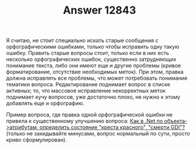 ﻿---
title: "Answer 12843"
se.owner.user_id: 240512
se.owner.display_name: "MSDN.WhiteKnight"
se.owner.link: "https://ru.meta.stackoverflow.com/users/240512/msdn-whiteknight"
se.answer_id: 12843
se.question_id: 12842
se.post_type: answer
se.is_accepted: False
---
<p>Я считаю, не стоит специально искать старые сообщения с орфографическими ошибками, только чтобы исправить одну такую ошибку. Править старые вопросы стоит, только если в них есть несколько орфографических ошибок, существенно затрудняющих понимание текста, либо они имеют еще и другие проблемы (кривое форматирование, отсутствие необходимых меток). При этом, правка должна исправлять все проблемы, что может потребовать понимания тематики вопроса. Редактирование поднимает вопрос в списке активных; то, что массовое исправление некорректных меток поднимает кучу вопросов, уже достаточно плохо, не нужно к этому добавлять еще и орфографию.</p>
<p>Пример вопроса, где правка одной орфографической ошибки не привела к существенному улучшению вопроса: <a href="https://ru.stackoverflow.com/questions/1515621/">Как в .Net по объекта-&gt;атрибутам, определить состояние &quot;креста красного&quot;, &quot;смерти GDI&quot;?</a> (только не закидывайте минусами, вопрос нормальный по сути, просто криво сформулирован).</p>
